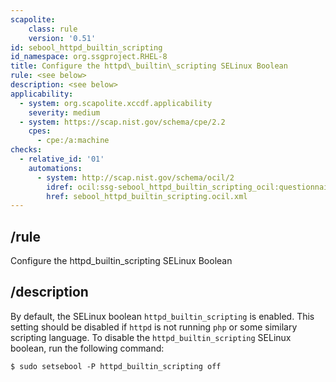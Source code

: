 ```yaml
---
scapolite:
    class: rule
    version: '0.51'
id: sebool_httpd_builtin_scripting
id_namespace: org.ssgproject.RHEL-8
title: Configure the httpd\_builtin\_scripting SELinux Boolean
rule: <see below>
description: <see below>
applicability:
  - system: org.scapolite.xccdf.applicability
    severity: medium
  - system: https://scap.nist.gov/schema/cpe/2.2
    cpes:
      - cpe:/a:machine
checks:
  - relative_id: '01'
    automations:
      - system: http://scap.nist.gov/schema/ocil/2
        idref: ocil:ssg-sebool_httpd_builtin_scripting_ocil:questionnaire:1
        href: sebool_httpd_builtin_scripting.ocil.xml
---
```



## /rule

Configure the httpd\_builtin\_scripting SELinux Boolean

## /description

By
default, the SELinux boolean `httpd_builtin_scripting` is enabled. This
setting should be disabled if `httpd` is not running `php` or some
similary scripting language. To disable the `httpd_builtin_scripting`
SELinux boolean, run the following command:

``` 
$ sudo setsebool -P httpd_builtin_scripting off
```
